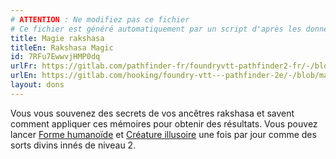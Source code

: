 ```yaml
---
# ATTENTION : Ne modifiez pas ce fichier
# Ce fichier est généré automatiquement par un script d'après les données du module Foundry VTT officiel et de sa traduction
title: Magie rakshasa
titleEn: Rakshasa Magic
id: 7RFu7EwwvjHMP0dq
urlFr: https://gitlab.com/pathfinder-fr/foundryvtt-pathfinder2-fr/-/blob/master/data/feats/7RFu7EwwvjHMP0dq.htm
urlEn: https://gitlab.com/hooking/foundry-vtt---pathfinder-2e/-/blob/master/packs/data/feats.db/rakshasa-magic.json
layout: dons
---
```

Vous vous souvenez des secrets de vos ancêtres rakshasa et savent comment appliquer ces mémoires pour obtenir des résultats. Vous pouvez lancer [Forme humanoïde](../sorts/forme-humanoïde.md) et [Créature illusoire](../sorts/créature-illusoire.md) une fois par jour comme des sorts divins innés de niveau 2.
